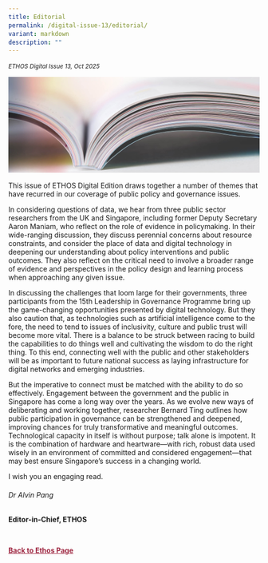 ```yaml
---
title: Editorial
permalink: /digital-issue-13/editorial/
variant: markdown
description: ""
---
```

<style>
	
.author p
{
	font-size: 15px;
	line-height:24px;
}
	
.notestop ol li
{
font-size: 15px;
line-height:22px;
}	
	
.back a
{
	color: #9f2943;
	font-weight: bold;
}

#banner img
{
	width:100%;
}
	
.author
{
margin-top:40px;
padding-bottom:30px;
}		
	 
</style>
<em><small>ETHOS Digital Issue 13, Oct 2025</small></em>
<div class="background-image">
<img src="/images/Landing_Banner_Images/knowledge_editorial_banner_01.jpg">
</div>

<p>This issue of ETHOS Digital Edition draws together a number of themes that have recurred in our coverage of public policy and governance issues.</p> 
<p>In considering questions of data, we hear from three public sector researchers from the UK and Singapore, including former Deputy Secretary Aaron Maniam, who reflect on the role of evidence in policymaking. In their wide-ranging discussion, they discuss perennial concerns about resource constraints, and consider the place of data and digital technology in deepening our understanding about policy interventions and public outcomes. They also reflect on the critical need to involve a broader range of evidence and perspectives in the policy design and learning process when approaching any given issue.</p>
<p>In discussing the challenges that loom large for their governments, three participants from the 15th Leadership in Governance Programme bring up the game-changing opportunities presented by digital technology. But they also caution that, as technologies such as artificial intelligence come to the fore, the need to tend to issues of inclusivity, culture and public trust will become more vital. There is a balance to be struck between racing to build the capabilities to do things well and cultivating the wisdom to do the right thing. To this end, connecting well with the public and other stakeholders will be as important to future national success as laying infrastructure for digital networks and emerging industries.</p>
<p>But the imperative to connect must be matched with the ability to do so effectively. Engagement between the government and the public in Singapore has come a long way over the years. As we evolve new ways of deliberating and working together, researcher Bernard Ting outlines how public participation in governance can be strengthened and deepened, improving chances for truly transformative and meaningful outcomes. 
Technological capacity in itself is without purpose; talk alone is impotent. It is the combination of hardware and heartware—with rich, robust data used wisely in an environment of committed and considered engagement—that may best ensure Singapore’s success in a changing world.</p>
<p>I wish you an engaging read.</p>

<h6>Dr Alvin Pang</h6>
<strong>Editor-in-Chief, ETHOS</strong> 
<p>

<br>	
</p><div class="back">
<a href="/ethos/">Back to Ethos Page</a>	
</div>